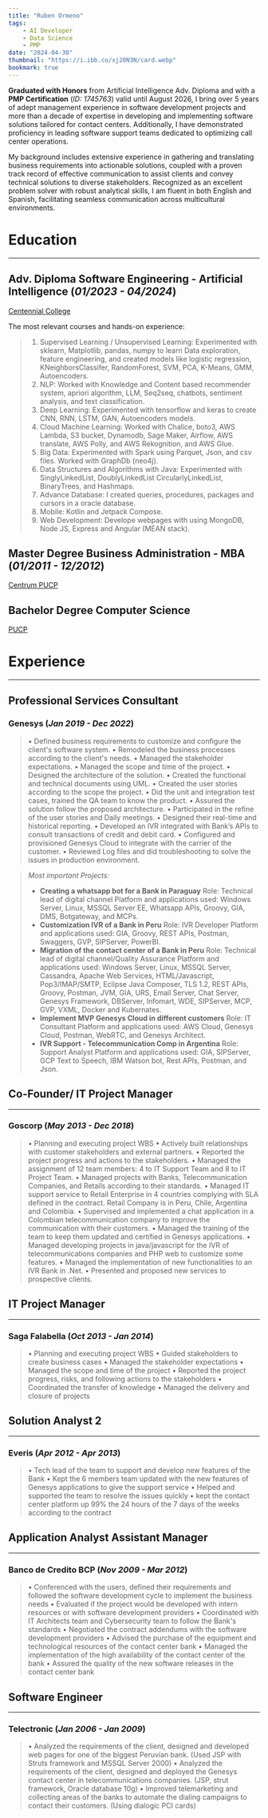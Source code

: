 ```yaml
---
title: "Ruben Ormeno"
tags:
    - AI Developer
    - Data Science
    - PMP
date: "2024-04-30"
thumbnail: "https://i.ibb.co/xj20N3N/card.webp"
bookmark: true
---
```




**Graduated with Honors** from Artificial Intelligence Adv. Diploma and with a **PMP Certification** (*ID: 1745763*) valid until August 2026, I bring over 5 years of adept management experience in software development projects and more than a decade of expertise in developing and implementing software solutions tailored for contact centers. Additionally, I have demonstrated proficiency in leading software support teams dedicated to optimizing call center operations. 

My background includes extensive experience in gathering and translating business requirements
into actionable solutions, coupled with a proven track record of effective communication to assist clients and convey technical solutions to diverse stakeholders. Recognized as an excellent problem solver with robust analytical skills, I am fluent in both English and Spanish, facilitating seamless communication across multicultural environments.

# Education
---

## Adv. Diploma Software Engineering - Artificial Intelligence (*01/2023 - 04/2024*)

[Centennial College](https://www.centennialcollege.ca/programs-courses/full-time/artificial-intelligence-fast-track)

The most relevant courses and hands-on experience:

>1. Supervised Learning / Unsupervised Learning: Experimented with sklearn, Matplotlib, pandas, numpy to learn Data exploration, feature engineering, and created models like logistic regression, KNeighborsClassifer, RandomForest, SVM, PCA, K-Means, GMM, Autoencoders.
>2. NLP: Worked with Knowledge and Content based recommender system, apriori algorithm, LLM, Seq2seq, chatbots, sentiment analysis, and text classification.
>3. Deep Learning: Experimented with tensorflow and keras to create CNN, RNN, LSTM, GAN, Autoencoders models.
>4. Cloud Machine Learning: Worked with Chalice, boto3, AWS Lambda, S3 bucket, Dynamodb, Sage Maker, Airflow, AWS translate, AWS Polly, and AWS Rekognition, and AWS Glue.
>5. Big Data: Experimented with Spark using Parquet, Json, and csv files. Worked with GraphDb (neo4j).
>6. Data Structures and Algorithms with Java: Experimented with SinglyLinkedList, DoublyLinkedList CircularlyLinkedList, BinaryTrees, and Hashmaps.
>7. Advance Database: I created queries, procedures, packages and cursors in a oracle database.
>8. Mobile: Kotlin and Jetpack Compose.
>9. Web Development: Develope webpages with using MongoDB, Node JS, Express and Angular (MEAN stack).


## Master Degree Business Administration - MBA (*01/2011 - 12/2012*)

[Centrum PUCP](https://centrum.pucp.edu.pe/programas/mba/mba-centrum/)


## Bachelor Degree Computer Science

[PUCP](https://facultad-ciencias-ingenieria.pucp.edu.pe/carreras/ingenieria-informatica/sobre-la-carrera/)

# Experience
---

## Professional Services Consultant
### Genesys (*Jan 2019 - Dec 2022*)

>• Defined business requirements to customize and configure the client's software system.
>• Remodeled the business processes according to the client's needs.
>• Managed the stakeholder expectations.
>• Managed the scope and time of the project.
>• Designed the architecture of the solution.
>• Created the functional and technical documents using UML.
>• Created the user stories according to the scope the project.
>• Did the unit and integration test cases, trained the QA team to know the product.
>• Assured the solution follow the proposed architecture.
>• Participated in the refine of the user stories and Daily meetings.
>• Designed their real-time and historical reporting.
>• Developed an IVR integrated with Bank’s APIs to consult transactions of credit and debit card.
>• Configured and provisioned Genesys Cloud to integrate with the carrier of the customer.
>• Reviewed Log files and did troubleshooting to solve the issues in production environment.

>*Most important Projects:*
>- **Creating a whatsapp bot for a Bank in Paraguay**
>    Role: Technical lead of digital channel
>    Platform and applications used: Windows Server, Linux, MSSQL Server EE, Whatsapp APIs, Groovy, GIA, DMS, Botgateway, and MCPs.
>- **Customization IVR of a Bank in Peru**
>    Role: IVR Developer
>    Platform and applications used: GIA, Groovy, REST APIs, Postman, Swaggers, GVP, SIPServer, PowerBI.
>- **Migration of the contact center of a Bank in Peru**
>    Role: Technical lead of digital channel/Quality Assurance
>    Platform and applications used: Windows Server, Linux, MSSQL Server, Cassandra, Apache Web Services, HTML/Javascript, Pop3/IMAP/SMTP, Eclipse Java Composer, TLS 1.2, REST APIs, Groovy, Postman, JVM, GIA, URS, Email Server, Chat Server, Genesys Framework, DBServer, Infomart, WDE, SIPServer, MCP, GVP, VXML, Docker and Kubernates.
>- **Implement MVP Genesys Cloud in different customers**
>    Role: IT Consultant
>    Platform and applications used: AWS Cloud, Genesys Cloud, Postman, WebRTC, and Genesys Architect.
>- **IVR Support - Telecommunication Comp in Argentina**
>    Role: Support Analyst
>    Platform and applications used: GIA, SIPServer, GCP Text to Speech, IBM Watson bot, Rest APIs, Postman, and Json.

## Co-Founder/ IT Project Manager
---
### Goscorp (*May 2013 - Dec 2018*)
>• Planning and executing project WBS
>• Actively built relationships with customer stakeholders and external partners.
>• Reported the project progress and actions to the stakeholders.
>• Managed the assignment of 12 team members: 4 to IT Support Team and 8 to IT Project Team.
>• Managed projects with Banks, Telecommunication Companies, and Retails according to their standards.
>• Managed IT support service to Retail Enterprise in 4 countries complying with SLA defined in the contract. Retail Company is in Peru, Chile, Argentina and Colombia.
>• Supervised and implemented a chat application in a Colombian telecommunication company to improve the communication with their customers.
>• Managed the training of the team to keep them updated and certified in Genesys applications.
>• Managed developing projects in java/javascript for the IVR of telecommunications companies and PHP web to customize some features.
>• Managed the implementation of new functionalities to an IVR Bank in .Net.
>• Presented and proposed new services to prospective clients.

## IT Project Manager
---
### Saga Falabella (*Oct 2013 - Jan 2014*)

>• Planning and executing project WBS
>• Guided stakeholders to create business cases
>• Managed the stakeholder expectations
>• Managed the scope and time of the project
>• Reported the project progress, risks, and following actions to the stakeholders
>• Coordinated the transfer of knowledge
>• Managed the delivery and closure of projects

## Solution Analyst 2
---
### Everis (*Apr 2012 - Apr 2013*)

>• Tech lead of the team to support and develop new features of the Bank
>• Kept the 6 members team updated with the new features of Genesys applications to give the support service
>• Helped and supported the team to resolve the issues quickly
>• kept the contact center platform up 99% the 24 hours of the 7 days of the weeks according to the contract

## Application Analyst Assistant Manager
---
### Banco de Credito BCP (*Nov 2009 - Mar 2012*)

>• Conferenced with the users, defined their requirements and followed the software development cycle to implement the business needs
>• Evaluated if the project would be developed with intern resources or with software development providers
>• Coordinated with IT Architects team and Cybersecurity team to follow the Bank's standards
>• Negotiated the contract addendums with the software development providers
>• Advised the purchase of the equipment and technological resources of the contact center bank
>• Managed the implementation of the high availability of the contact center of the bank
>• Assured the quality of the new software releases in the contact center bank

## Software Engineer
---
### Telectronic (*Jan 2006 - Jan 2009*)
>• Analyzed the requirements of the client, designed and developed web pages for one of the biggest Peruvian bank. (Used JSP with Struts framework and MSSQL Server 2000)
>• Analyzed the requirements of the client, designed and deployed the Genesys contact center in telecommunications companies. (JSP, strut framework, Oracle database 10g)
>• Improved telemarketing and collecting areas of the banks to automate the dialing campaigns to contact their customers. (Using dialogic PCI cards)